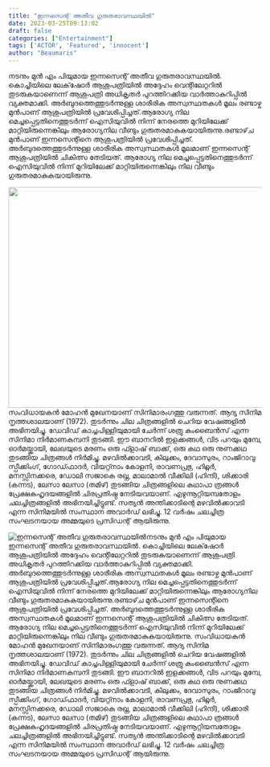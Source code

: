 ```yaml
---
title: "ഇന്നസെന്റ് അതീവ ഗുരുതരാവസ്ഥയിൽ"
date: 2023-03-25T09:13:02
draft: false
categories: ["Entertainment"]
tags: ['ACTOR', 'Featured', 'innocent']
author: "Beaumaris"
---
```


നടനും മുൻ എം പിയുമായ ഇന്നസെന്റ് അതീവ ഗുരുതരാവസ്ഥയിൽ. കൊച്ചിയിലെ ലേക്‌‌ഷോർ ആശുപത്രിയിൽ അദ്ദേഹം വെന്റിലേറ്ററില്‍ തുടരുകയാണെന്ന് ആശുപത്രി അധികൃതര്‍ പുറത്തിറക്കിയ വാര്‍ത്താകുറിപ്പില്‍ വ്യക്തമാക്കി. അർബുദത്തെത്തുടർന്നുള്ള ശാരീരിക അസ്വസ്ഥതകൾ മൂലം രണ്ടാഴ്ച മുൻപാണ് ആശുപത്രിയിൽ പ്രവേശിപ്പിച്ചത്.ആരോഗ്യ നില മെച്ചപ്പെട്ടതിനെത്തുടർന്ന് ഐസിയുവിൽ നിന്ന് നേരത്തെ മുറിയിലേക്ക് മാറ്റിയിരുന്നെങ്കിലും ആരോഗ്യനില വീണ്ടും ഗുരുതരമാകുകയായിരുന്നു.രണ്ടാഴ്‌ച മുന്‍പാണ് ഇന്നസെന്റിനെ ആശുപത്രിയില്‍ പ്രവേശിപ്പിച്ചത്. അര്‍ബുദത്തെത്തുടര്‍ന്നുള്ള ശാരീരിക അസ്വസ്ഥതകള്‍ മൂലമാണ് ഇന്നസെന്റ് ആശുപത്രിയില്‍ ചികിത്സ തേടിയത്. ആരോഗ്യ നില മെച്ചപ്പെട്ടതിനെത്തുടര്‍ന്ന് ഐസിയുവില്‍ നിന്ന് മുറിയിലേക്ക് മാറ്റിയിരുന്നെങ്കിലും നില വീണ്ടും ഗുരുതരമാകുകയായിരുന്നു.

<img class="size-full wp-image-388996 aligncenter" src="https://cdn.boolokam.com/articles/2023/03/ffwf-1.jpg" alt="" width="845" height="440" />സംവിധായകൻ മോഹൻ മുഖേനയാണ് സിനിമാരംഗത്തു വരുന്നത്. ആദ്യ സിനിമ നൃത്തശാലയാണ് (1972). തുടർന്നും ചില ചിത്രങ്ങളിൽ ചെറിയ വേഷങ്ങളിൽ അഭിനയിച്ചു. ഡേവിഡ് കാച്ചപിള്ളിയുമായി ചേർന്ന് ശത്രു കംബൈൻസ് എന്ന സിനിമാ നിർമാണകമ്പനി തുടങ്ങി. ഈ ബാനറിൽ ഇളക്കങ്ങൾ, വിട പറയും മുമ്പേ, ഓർമയ്ക്കായി, ലേഖയുടെ മരണം ഒരു ഫ്ളാഷ് ബാക്ക്, ഒരു കഥ ഒരു നുണക്കഥ തുടങ്ങിയ ചിത്രങ്ങൾ നിർമിച്ചു. മഴവിൽക്കാവടി, കിലുക്കം, ദേവാസുരം, റാംജിറാവു സ്പീക്കിംഗ്, ഗോഡ്ഫാദർ, വിയറ്റ്നാം കോളനി, രാവണപ്രഭു, ഹിറ്റ്ലർ, മനസ്സിനക്കരെ, ഡോലി സജാകെ രഖ്ന, മാലാമാൽ വീക്കിലി (ഹിന്ദി), ശിക്കാരി (കന്നട), ലേസാ ലേസാ (തമിഴ്) തുടങ്ങിയ ചിത്രങ്ങളിലെ കഥാപാ ത്രങ്ങൾ പ്രേക്ഷകഹൃദയങ്ങളിൽ ചിരപ്രതിഷ്ഠ നേടിയവയാണ്. എഴുന്നൂറ്റിയമ്പതോളം ചലച്ചിത്രങ്ങളിൽ അഭിനയിച്ചിട്ടുണ്ട്. സത്യൻ അന്തിക്കാടിന്റെ മഴവിൽക്കാവടി എന്ന സിനിമയിൽ സംസ്ഥാന അവാർഡ് ലഭിച്ചു. 12 വര്‍ഷം ചലച്ചിത്ര സംഘടനയായ അമ്മയുടെ പ്രസിഡന്റ് ആയിരുന്നു.


![ഇന്നസെന്റ് അതീവ ഗുരുതരാവസ്ഥയിൽ](https://cdn.boolokam.com/articles/2023/03/ffwf-1.jpg)നടനും മുൻ എം പിയുമായ ഇന്നസെന്റ് അതീവ ഗുരുതരാവസ്ഥയിൽ. കൊച്ചിയിലെ ലേക്‌‌ഷോർ ആശുപത്രിയിൽ അദ്ദേഹം വെന്റിലേറ്ററില്‍ തുടരുകയാണെന്ന് ആശുപത്രി അധികൃതര്‍ പുറത്തിറക്കിയ വാര്‍ത്താകുറിപ്പില്‍ വ്യക്തമാക്കി. അർബുദത്തെത്തുടർന്നുള്ള ശാരീരിക അസ്വസ്ഥതകൾ മൂലം രണ്ടാഴ്ച മുൻപാണ് ആശുപത്രിയിൽ പ്രവേശിപ്പിച്ചത്.ആരോഗ്യ നില മെച്ചപ്പെട്ടതിനെത്തുടർന്ന് ഐസിയുവിൽ നിന്ന് നേരത്തെ മുറിയിലേക്ക് മാറ്റിയിരുന്നെങ്കിലും ആരോഗ്യനില വീണ്ടും ഗുരുതരമാകുകയായിരുന്നു.രണ്ടാഴ്‌ച മുന്‍പാണ് ഇന്നസെന്റിനെ ആശുപത്രിയില്‍ പ്രവേശിപ്പിച്ചത്. അര്‍ബുദത്തെത്തുടര്‍ന്നുള്ള ശാരീരിക അസ്വസ്ഥതകള്‍ മൂലമാണ് ഇന്നസെന്റ് ആശുപത്രിയില്‍ ചികിത്സ തേടിയത്. ആരോഗ്യ നില മെച്ചപ്പെട്ടതിനെത്തുടര്‍ന്ന് ഐസിയുവില്‍ നിന്ന് മുറിയിലേക്ക് മാറ്റിയിരുന്നെങ്കിലും നില വീണ്ടും ഗുരുതരമാകുകയായിരുന്നു. സംവിധായകൻ മോഹൻ മുഖേനയാണ് സിനിമാരംഗത്തു വരുന്നത്. ആദ്യ സിനിമ നൃത്തശാലയാണ് (1972). തുടർന്നും ചില ചിത്രങ്ങളിൽ ചെറിയ വേഷങ്ങളിൽ അഭിനയിച്ചു. ഡേവിഡ് കാച്ചപിള്ളിയുമായി ചേർന്ന് ശത്രു കംബൈൻസ് എന്ന സിനിമാ നിർമാണകമ്പനി തുടങ്ങി. ഈ ബാനറിൽ ഇളക്കങ്ങൾ, വിട പറയും മുമ്പേ, ഓർമയ്ക്കായി, ലേഖയുടെ മരണം ഒരു ഫ്ളാഷ് ബാക്ക്, ഒരു കഥ ഒരു നുണക്കഥ തുടങ്ങിയ ചിത്രങ്ങൾ നിർമിച്ചു. മഴവിൽക്കാവടി, കിലുക്കം, ദേവാസുരം, റാംജിറാവു സ്പീക്കിംഗ്, ഗോഡ്ഫാദർ, വിയറ്റ്നാം കോളനി, രാവണപ്രഭു, ഹിറ്റ്ലർ, മനസ്സിനക്കരെ, ഡോലി സജാകെ രഖ്ന, മാലാമാൽ വീക്കിലി (ഹിന്ദി), ശിക്കാരി (കന്നട), ലേസാ ലേസാ (തമിഴ്) തുടങ്ങിയ ചിത്രങ്ങളിലെ കഥാപാ ത്രങ്ങൾ പ്രേക്ഷകഹൃദയങ്ങളിൽ ചിരപ്രതിഷ്ഠ നേടിയവയാണ്. എഴുന്നൂറ്റിയമ്പതോളം ചലച്ചിത്രങ്ങളിൽ അഭിനയിച്ചിട്ടുണ്ട്. സത്യൻ അന്തിക്കാടിന്റെ മഴവിൽക്കാവടി എന്ന സിനിമയിൽ സംസ്ഥാന അവാർഡ് ലഭിച്ചു. 12 വര്‍ഷം ചലച്ചിത്ര സംഘടനയായ അമ്മയുടെ പ്രസിഡന്റ് ആയിരുന്നു.
